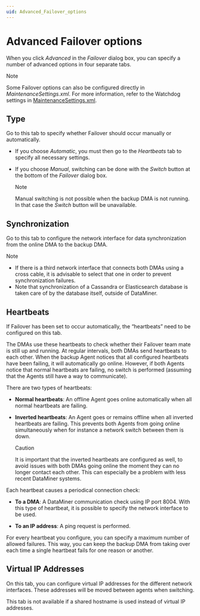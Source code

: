 ```yaml
---
uid: Advanced_Failover_options
---
```


# Advanced Failover options

When you click *Advanced* in the *Failover* dialog box, you can specify a number of advanced options in four separate tabs.

> [!NOTE]
> Some Failover options can also be configured directly in *MaintenanceSettings.xml*. For more information, refer to the Watchdog settings in [MaintenanceSettings.xml](xref:MaintenanceSettings_xml#maintenancesettingsxml).

## Type

Go to this tab to specify whether Failover should occur manually or automatically.

- If you choose *Automatic*, you must then go to the *Heartbeats* tab to specify all necessary settings.

- If you choose *Manual*, switching can be done with the *Switch* button at the bottom of the *Failover* dialog box.

    > [!NOTE]
    > Manual switching is not possible when the backup DMA is not running. In that case the *Switch* button will be unavailable.

## Synchronization

Go to this tab to configure the network interface for data synchronization from the online DMA to the backup DMA.

> [!NOTE]
> - If there is a third network interface that connects both DMAs using a cross cable, it is advisable to select that one in order to prevent synchronization failures.
> - Note that synchronization of a Cassandra or Elasticsearch database is taken care of by the database itself, outside of DataMiner.

## Heartbeats

If Failover has been set to occur automatically, the “heartbeats” need to be configured on this tab.

The DMAs use these heartbeats to check whether their Failover team mate is still up and running. At regular intervals, both DMAs send heartbeats to each other. When the backup Agent notices that all configured heartbeats have been failing, it will automatically go online. However, if both Agents notice that normal heartbeats are failing, no switch is performed (assuming that the Agents still have a way to communicate).

There are two types of heartbeats:

- **Normal heartbeats**: An offline Agent goes online automatically when all normal heartbeats are failing.

- **Inverted heartbeats**: An Agent goes or remains offline when all inverted heartbeats are failing. This prevents both Agents from going online simultaneously when for instance a network switch between them is down.

    > [!CAUTION]
    > It is important that the inverted heartbeats are configured as well, to avoid issues with both DMAs going online the moment they can no longer contact each other. This can especially be a problem with less recent DataMiner systems.

Each heartbeat causes a periodical connection check:

- **To a DMA**: A DataMiner communication check using IP port 8004. With this type of heartbeat, it is possible to specify the network interface to be used.

- **To an IP address**: A ping request is performed.

For every heartbeat you configure, you can specify a maximum number of allowed failures. This way, you can keep the backup DMA from taking over each time a single heartbeat fails for one reason or another.

## Virtual IP Addresses

On this tab, you can configure virtual IP addresses for the different network interfaces. These addresses will be moved between agents when switching.

This tab is not available if a shared hostname is used instead of virtual IP addresses.
